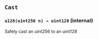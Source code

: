 ## `Cast`






### `u128(uint256 n) → uint128` (internal)



Safely cast an uint256 to an uint128





